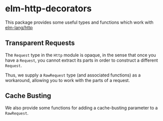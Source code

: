 # elm-http-decorators

This package provides some useful types and functions which work with
[elm-lang/http](https://github.com/elm-lang/http)

## Transparent Requests

The `Request` type in the `Http` module
is opaque, in the sense that once you have a `Request`, you cannot extract its
parts in order to construct a different `Request`. 

Thus, we supply a `RawRequest` type (and associated functions) as a
workaround, allowing you to work with the parts of a request.

## Cache Busting

We also provide some functions for adding a cache-busting parameter to
a `RawRequest`.
